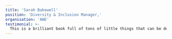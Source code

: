 ```yaml
---
title: 'Sarah Bakewell'
position: 'Diversity & Inclusion Manager,'
organisation: 'AWE'
testimonial: >-
  This is a brilliant book full of tons of little things that can be done in all situations to nudge people’s thinking and actions to be inclusive. It’s a great book for anyone working on inclusion and diversity.
---
```

